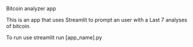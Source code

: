 Bitcoin analyzer app

This is an app that uses Streamlit to prompt an user with a Last 7 analyses of bitcoin.

To run use streamlit run [app_name].py
